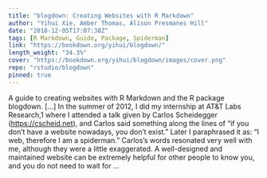```yaml
---
title: "blogdown: Creating Websites with R Markdown"
author: "Yihui Xie, Amber Thomas, Alison Presmanes Hill"
date: "2018-12-05T17:07:38Z"
tags: [R Markdown, Guide, Package, Spiderman]
link: "https://bookdown.org/yihui/blogdown/"
length_weight: "34.3%"
cover: "https://bookdown.org/yihui/blogdown/images/cover.png"
repo: "rstudio/blogdown"
pinned: true
---
```


A guide to creating websites with R Markdown and the R package blogdown. [...] In the summer of 2012, I did my internship at AT&T Labs Research,1 where I attended a talk given by Carlos Scheidegger (https://cscheid.net), and Carlos said something along the lines of “if you don’t have a website nowadays, you don’t exist.” Later I paraphrased it as: “I web, therefore I am a spiderman.” Carlos’s words resonated very well with me, although they were a little exaggerated. A well-designed and maintained website can be extremely helpful for other people to know you, and you do not need to wait for ...
